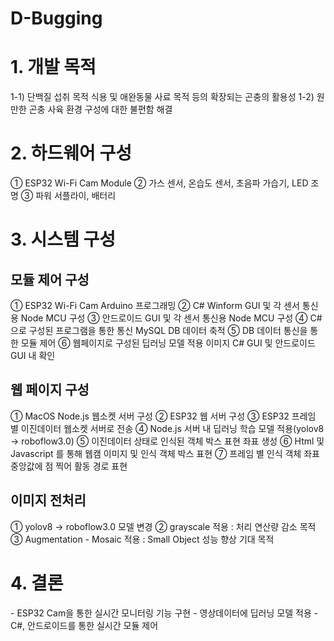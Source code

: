 # D-Bugging

<h1>1. 개발 목적</h1>
1-1) 단백질 섭취 목적 식용 및 애완동물 사료 목적 등의 확장되는 곤충의 활용성
1-2) 원만한 곤충 사육 환경 구성에 대한 불편함 해결

<h1>2. 하드웨어 구성</h1>
① ESP32 Wi-Fi Cam Module
② 가스 센서, 온습도 센서, 초음파 가습기, LED 조명
③ 파워 서플라이, 배터리

<h1>3. 시스템 구성</h1>
<h2>모듈 제어 구성</h2>
① ESP32 Wi-Fi Cam Arduino 프로그래밍
② C# Winform GUI 및 각 센서 통신용 Node MCU 구성
③ 안드로이드 GUI 및 각 센서 통신용 Node MCU 구성
④ C# 으로 구성된 프로그램을 통한 통신 MySQL DB 데이터 축적
⑤ DB 데이터 통신을 통한 모듈 제어
⑥ 웹페이지로 구성된 딥러닝 모델 적용 이미지 C# GUI 및 안드로이드 GUI 내 확인

<h2>웹 페이지 구성</h2>
① MacOS Node.js 웹소켓 서버 구성
② ESP32 웹 서버 구성
③ ESP32 프레임 별 이진데이터 웹소켓 서버로 전송
④ Node.js 서버 내 딥러닝 학습 모델 적용(yolov8 → roboflow3.0)
⑤ 이진데이터 상태로 인식된 객체 박스 표현 좌표 생성
⑥ Html 및 Javascript 를 통해 웹캠 이미지 및 인식 객체 박스 표현
⑦ 프레임 별 인식 객체 좌표 중앙값에 점 찍어 활동 경로 표현

<h2>이미지 전처리</h2>
① yolov8 → roboflow3.0 모델 변경
② grayscale 적용 : 처리 연산량 감소 목적
③ Augmentation - Mosaic 적용 : Small Object 성능 향상 기대 목적

<h1>4. 결론</h1>
- ESP32 Cam을 통한 실시간 모니터링 기능 구현
- 영상데이터에 딥러닝 모델 적용
- C#, 안드로이드를 통한 실시간 모듈 제어

